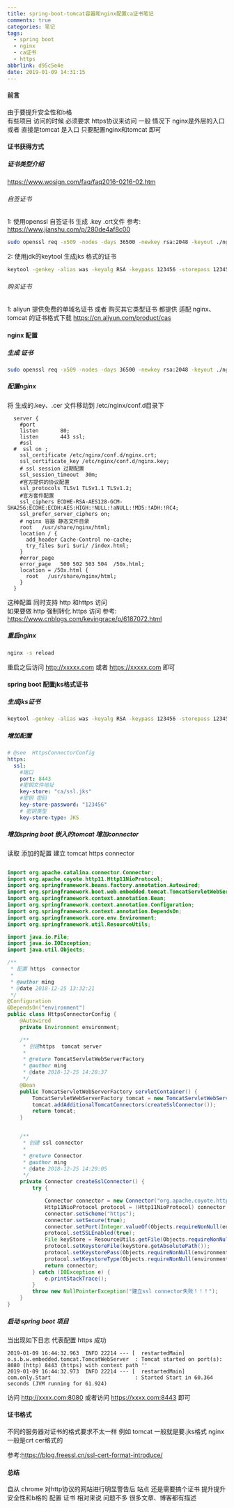 ```yaml
---
title: spring-boot-tomcat容器和nginx配置ca证书笔记
comments: true
categories: 笔记
tags:
  - spring boot
  - nginx
  - ca证书
  - https
abbrlink: d95c5e4e
date: 2019-01-09 14:31:15
---
```

#### 前言
由于要提升安全性和b格  
有些项目 访问的时候 必须要求 https协议来访问 
一般 情况下 nginx是外层的入口 或者 直接是tomcat 是入口 只要配置nginx和tomcat 即可
#### 证书获得方式 
##### 证书类型介绍
https://www.wosign.com/faq/faq2016-0216-02.htm 
###### 自签证书
1: 使用openssl 自签证书 生成 .key .crt文件
参考: https://www.jianshu.com/p/280de4af8c00
```bash
sudo openssl req -x509 -nodes -days 36500 -newkey rsa:2048 -keyout ./nginx.key -out ./nginx.crt
```
2: 使用jdk的keytool 生成jks 格式的证书
```bash
keytool -genkey -alias was -keyalg RSA -keypass 123456 -storepass 123456 -keysize 2048 -keystore ./ssl.jks
```

###### 购买证书
1: aliyun 提供免费的单域名证书 或者 购买其它类型证书 
都提供 适配 nginx、tomcat 的证书格式下载 
https://cn.aliyun.com/product/cas

#### nginx 配置 
##### 生成 证书
```bash
sudo openssl req -x509 -nodes -days 36500 -newkey rsa:2048 -keyout ./nginx.key -out ./nginx.crt
```
##### 配置nginx 
将 生成的.key、.cer 文件移动到 /etc/nginx/conf.d目录下 
```text
  server {
    #port
    listen       80;
    listen       443 ssl;
    #ssl
  #  ssl on ;
    ssl_certificate /etc/nginx/conf.d/nginx.crt;
    ssl_certificate_key /etc/nginx/conf.d/nginx.key;
    # ssl session 过期配置
    ssl_session_timeout  30m;
    #官方提供的协议配置
    ssl_protocols TLSv1 TLSv1.1 TLSv1.2;
    #官方套件配置
    ssl_ciphers ECDHE-RSA-AES128-GCM-SHA256:ECDHE:ECDH:AES:HIGH:!NULL:!aNULL:!MD5:!ADH:!RC4;
    ssl_prefer_server_ciphers on;
    # nginx 容器 静态文件目录
    root   /usr/share/nginx/html;
    location / {
      add_header Cache-Control no-cache;
      try_files $uri $uri/ /index.html;
    }
    #error_page
    error_page   500 502 503 504  /50x.html;
    location = /50x.html {
      root   /usr/share/nginx/html;
    }
  }
```
这种配置 同时支持 http 和https 访问  
如果要做 http 强制转化 https 访问 参考: https://www.cnblogs.com/kevingrace/p/6187072.html
##### 重启nginx 
```bash
nginx -s reload
```
重启之后访问 http://xxxxx.com  或者 https://xxxxx.com 即可 

####  spring boot 配置jks格式证书  
##### 生成jks证书 
```bash
keytool -genkey -alias was -keyalg RSA -keypass 123456 -storepass 123456 -keysize 2048 -keystore ./ssl.jks
```
##### 增加配置
```yaml
# @see  HttpsConnectorConfig
https:
  ssl:
    #端口
    port: 8443
    #密钥文件地址
    key-store: "ca/ssl.jks"
    #密钥 密码
    key-store-password: "123456"
    # 密钥类型
    key-store-type: JKS
```
##### 增加spring boot 嵌入的tomcat 增加connector
读取 添加的配置  建立 tomcat https connector
```java

import org.apache.catalina.connector.Connector;
import org.apache.coyote.http11.Http11NioProtocol;
import org.springframework.beans.factory.annotation.Autowired;
import org.springframework.boot.web.embedded.tomcat.TomcatServletWebServerFactory;
import org.springframework.context.annotation.Bean;
import org.springframework.context.annotation.Configuration;
import org.springframework.context.annotation.DependsOn;
import org.springframework.core.env.Environment;
import org.springframework.util.ResourceUtils;

import java.io.File;
import java.io.IOException;
import java.util.Objects;

/**
 * 配置 https  connector
 *
 * @author ming
 * @date 2018-12-25 13:32:21
 */
@Configuration
@DependsOn("environment")
public class HttpsConnectorConfig {
    @Autowired
    private Environment environment;

    /**
     * 创建https  tomcat server
     *
     * @return TomcatServletWebServerFactory
     * @author ming
     * @date 2018-12-25 14:28:37
     */
    @Bean
    public TomcatServletWebServerFactory servletContainer() {
        TomcatServletWebServerFactory tomcat = new TomcatServletWebServerFactory();
        tomcat.addAdditionalTomcatConnectors(createSslConnector());
        return tomcat;
    }


    /**
     * 创建 ssl connector
     *
     * @return Connector
     * @author ming
     * @date 2018-12-25 14:29:05
     */
    private Connector createSslConnector() {
        try {

            Connector connector = new Connector("org.apache.coyote.http11.Http11NioProtocol");
            Http11NioProtocol protocol = (Http11NioProtocol) connector.getProtocolHandler();
            connector.setScheme("https");
            connector.setSecure(true);
            connector.setPort(Integer.valueOf(Objects.requireNonNull(environment.getProperty("https.ssl.port"))));
            protocol.setSSLEnabled(true);
            File keyStore = ResourceUtils.getFile(Objects.requireNonNull(environment.getProperty("https.ssl.key-store")));
            protocol.setKeystoreFile(keyStore.getAbsolutePath());
            protocol.setKeystorePass(Objects.requireNonNull(environment.getProperty("https.ssl.key-store-password")));
            protocol.setKeystoreType(Objects.requireNonNull(environment.getProperty("https.ssl.key-store-type")));
            return connector;
        } catch (IOException e) {
            e.printStackTrace();
        }
        throw new NullPointerException("建立ssl connector失败！！！");
    }
}
```
##### 启动 spring boot 项目 
当出现如下日志 代表配置 https 成功 
```text
2019-01-09 16:44:32.963  INFO 22214 --- [  restartedMain] o.s.b.w.embedded.tomcat.TomcatWebServer  : Tomcat started on port(s): 8080 (http) 8443 (https) with context path ''
2019-01-09 16:44:32.973  INFO 22214 --- [  restartedMain] com.only.Start                           : Started Start in 60.364 seconds (JVM running for 61.924)
```
访问 http://xxxx.com:8080  或者访问 https://xxxx.com:8443 即可   

#### 证书格式
不同的服务器对证书的格式要求不太一样 例如 tomcat 一般就是要.jks格式  nginx 一般是crt cer格式的 

参考:https://blog.freessl.cn/ssl-cert-format-introduce/

#### 总结
自从 chrome 对http协议的网站进行明显警告后  站点 还是需要搞个证书 提升提升安全性和b格的
配置 证书 相对来说 问题不多 很多文章、博客都有描述  

